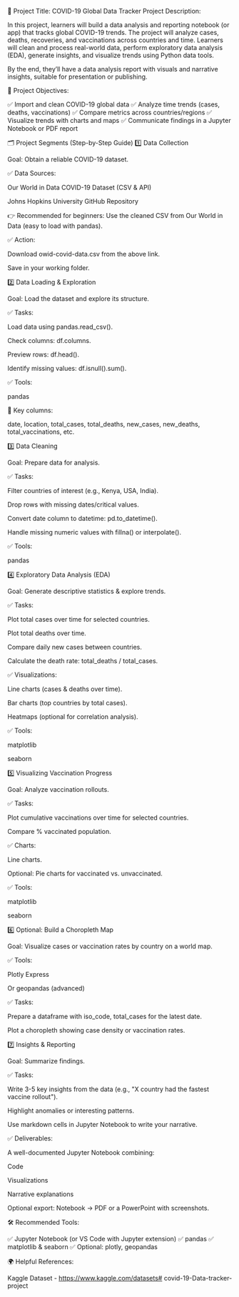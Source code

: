 📝 Project Title: COVID-19 Global Data Tracker
Project Description:

In this project, learners will build a data analysis and reporting notebook (or app) that tracks global COVID-19 trends. The project will analyze cases, deaths, recoveries, and vaccinations across countries and time. Learners will clean and process real-world data, perform exploratory data analysis (EDA), generate insights, and visualize trends using Python data tools.

By the end, they’ll have a data analysis report with visuals and narrative insights, suitable for presentation or publishing.

🚩 Project Objectives:

✅ Import and clean COVID-19 global data
✅ Analyze time trends (cases, deaths, vaccinations)
✅ Compare metrics across countries/regions
✅ Visualize trends with charts and maps
✅ Communicate findings in a Jupyter Notebook or PDF report

🗂️ Project Segments (Step-by-Step Guide)
1️⃣ Data Collection

Goal: Obtain a reliable COVID-19 dataset.

✅ Data Sources:

Our World in Data COVID-19 Dataset (CSV & API)

Johns Hopkins University GitHub Repository

👉 Recommended for beginners: Use the cleaned CSV from Our World in Data (easy to load with pandas).

✅ Action:

Download owid-covid-data.csv from the above link.

Save in your working folder.


2️⃣ Data Loading & Exploration

Goal: Load the dataset and explore its structure.

✅ Tasks:

Load data using pandas.read_csv().

Check columns: df.columns.

Preview rows: df.head().

Identify missing values: df.isnull().sum().

✅ Tools:

pandas

📌 Key columns:

date, location, total_cases, total_deaths, new_cases, new_deaths, total_vaccinations, etc.


3️⃣ Data Cleaning

Goal: Prepare data for analysis.

✅ Tasks:

Filter countries of interest (e.g., Kenya, USA, India).

Drop rows with missing dates/critical values.

Convert date column to datetime: pd.to_datetime().

Handle missing numeric values with fillna() or interpolate().

✅ Tools:

pandas

4️⃣ Exploratory Data Analysis (EDA)

Goal: Generate descriptive statistics & explore trends.

✅ Tasks:

Plot total cases over time for selected countries.

Plot total deaths over time.

Compare daily new cases between countries.

Calculate the death rate: total_deaths / total_cases.

✅ Visualizations:

Line charts (cases & deaths over time).

Bar charts (top countries by total cases).

Heatmaps (optional for correlation analysis).

✅ Tools:

matplotlib

seaborn

5️⃣ Visualizing Vaccination Progress

Goal: Analyze vaccination rollouts.

✅ Tasks:

Plot cumulative vaccinations over time for selected countries.

Compare % vaccinated population.

✅ Charts:

Line charts.

Optional: Pie charts for vaccinated vs. unvaccinated.

✅ Tools:

matplotlib

seaborn

6️⃣ Optional: Build a Choropleth Map

Goal: Visualize cases or vaccination rates by country on a world map.

✅ Tools:

Plotly Express

Or geopandas (advanced)

✅ Tasks:

Prepare a dataframe with iso_code, total_cases for the latest date.

Plot a choropleth showing case density or vaccination rates.

7️⃣ Insights & Reporting

Goal: Summarize findings.

✅ Tasks:

Write 3-5 key insights from the data (e.g., "X country had the fastest vaccine rollout").

Highlight anomalies or interesting patterns.

Use markdown cells in Jupyter Notebook to write your narrative.

✅ Deliverables:

A well-documented Jupyter Notebook combining:

Code

Visualizations

Narrative explanations

Optional export: Notebook → PDF or a PowerPoint with screenshots.

🛠️ Recommended Tools:

✅ Jupyter Notebook (or VS Code with Jupyter extension)
✅ pandas
✅ matplotlib & seaborn
✅ Optional: plotly, geopandas



🌍 Helpful References:

Kaggle Dataset - https://www.kaggle.com/datasets# covid-19-Data-tracker-project
